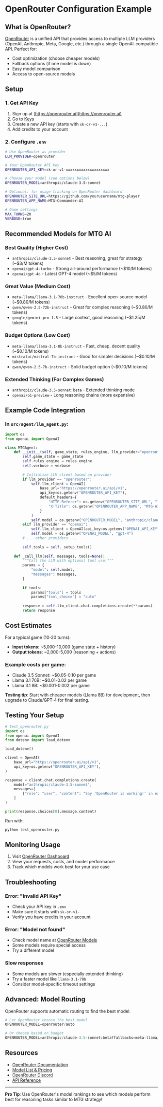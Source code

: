 # OpenRouter Configuration Example

## What is OpenRouter?

[OpenRouter](https://openrouter.ai) is a unified API that provides access to multiple LLM providers (OpenAI, Anthropic, Meta, Google, etc.) through a single OpenAI-compatible API. Perfect for:
- Cost optimization (choose cheaper models)
- Fallback options (if one model is down)
- Easy model comparison
- Access to open-source models

## Setup

### 1. Get API Key
1. Sign up at [https://openrouter.ai](https://openrouter.ai)
2. Go to [Keys](https://openrouter.ai/keys)
3. Create a new API key (starts with `sk-or-v1-...`)
4. Add credits to your account

### 2. Configure `.env`

```bash
# Use OpenRouter as provider
LLM_PROVIDER=openrouter

# Your OpenRouter API key
OPENROUTER_API_KEY=sk-or-v1-xxxxxxxxxxxxxxxxxxxx

# Choose your model (see options below)
OPENROUTER_MODEL=anthropic/claude-3.5-sonnet

# Optional: for usage tracking on OpenRouter dashboard
OPENROUTER_SITE_URL=https://github.com/yourusername/mtg-player
OPENROUTER_APP_NAME=MTG-Commander-AI

# Game settings
MAX_TURNS=20
VERBOSE=true
```

## Recommended Models for MTG AI

### Best Quality (Higher Cost)
- `anthropic/claude-3.5-sonnet` - Best reasoning, great for strategy (~$3/M tokens)
- `openai/gpt-4-turbo` - Strong all-around performance (~$10/M tokens)
- `openai/gpt-4o` - Latest GPT-4 model (~$5/M tokens)

### Great Value (Medium Cost)
- `meta-llama/llama-3.1-70b-instruct` - Excellent open-source model (~$0.80/M tokens)
- `qwen/qwen-2.5-72b-instruct` - Great for complex reasoning (~$0.80/M tokens)
- `google/gemini-pro-1.5` - Large context, good reasoning (~$1.25/M tokens)

### Budget Options (Low Cost)
- `meta-llama/llama-3.1-8b-instruct` - Fast, cheap, decent quality (~$0.10/M tokens)
- `mistralai/mistral-7b-instruct` - Good for simpler decisions (~$0.10/M tokens)
- `qwen/qwen-2.5-7b-instruct` - Solid budget option (~$0.10/M tokens)

### Extended Thinking (For Complex Games)
- `anthropic/claude-3.5-sonnet:beta` - Extended thinking mode
- `openai/o1-preview` - Long reasoning chains (more expensive)

## Example Code Integration

### In `src/agent/llm_agent.py`:

```python
import os
from openai import OpenAI

class MTGAgent:
    def __init__(self, game_state, rules_engine, llm_provider="openrouter", verbose=False):
        self.game_state = game_state
        self.rules_engine = rules_engine
        self.verbose = verbose
        
        # Initialize LLM client based on provider
        if llm_provider == "openrouter":
            self.llm_client = OpenAI(
                base_url="https://openrouter.ai/api/v1",
                api_key=os.getenv("OPENROUTER_API_KEY"),
                default_headers={
                    "HTTP-Referer": os.getenv("OPENROUTER_SITE_URL", ""),
                    "X-Title": os.getenv("OPENROUTER_APP_NAME", "MTG-AI"),
                }
            )
            self.model = os.getenv("OPENROUTER_MODEL", "anthropic/claude-3.5-sonnet")
        elif llm_provider == "openai":
            self.llm_client = OpenAI(api_key=os.getenv("OPENAI_API_KEY"))
            self.model = os.getenv("OPENAI_MODEL", "gpt-4")
        # ... other providers ...
        
        self.tools = self._setup_tools()
    
    def _call_llm(self, messages, tools=None):
        """Call the LLM with optional tool use."""
        params = {
            "model": self.model,
            "messages": messages,
        }
        
        if tools:
            params["tools"] = tools
            params["tool_choice"] = "auto"
        
        response = self.llm_client.chat.completions.create(**params)
        return response
```

## Cost Estimates

For a typical game (10-20 turns):
- **Input tokens**: ~5,000-10,000 (game state + history)
- **Output tokens**: ~2,000-5,000 (reasoning + actions)

### Example costs per game:
- Claude 3.5 Sonnet: ~$0.05-0.10 per game
- Llama 3.1 70B: ~$0.01-0.02 per game
- Llama 3.1 8B: ~$0.001-0.002 per game

**Testing tip**: Start with cheaper models (Llama 8B) for development, then upgrade to Claude/GPT-4 for final testing.

## Testing Your Setup

```python
# test_openrouter.py
import os
from openai import OpenAI
from dotenv import load_dotenv

load_dotenv()

client = OpenAI(
    base_url="https://openrouter.ai/api/v1",
    api_key=os.getenv("OPENROUTER_API_KEY"),
)

response = client.chat.completions.create(
    model="anthropic/claude-3.5-sonnet",
    messages=[
        {"role": "user", "content": "Say 'OpenRouter is working!' in exactly those words."}
    ]
)

print(response.choices[0].message.content)
```

Run with:
```bash
python test_openrouter.py
```

## Monitoring Usage

1. Visit [OpenRouter Dashboard](https://openrouter.ai/activity)
2. View your requests, costs, and model performance
3. Track which models work best for your use case

## Troubleshooting

### Error: "Invalid API Key"
- Check your API key in `.env`
- Make sure it starts with `sk-or-v1-`
- Verify you have credits in your account

### Error: "Model not found"
- Check model name at [OpenRouter Models](https://openrouter.ai/models)
- Some models require special access
- Try a different model

### Slow responses
- Some models are slower (especially extended thinking)
- Try a faster model like `llama-3.1-70b`
- Consider model-specific timeout settings

## Advanced: Model Routing

OpenRouter supports automatic routing to find the best model:

```python
# Let OpenRouter choose the best model
OPENROUTER_MODEL=openrouter/auto

# Or choose based on budget
OPENROUTER_MODEL=anthropic/claude-3.5-sonnet:beta?fallbacks=meta-llama/llama-3.1-70b
```

## Resources

- [OpenRouter Documentation](https://openrouter.ai/docs)
- [Model List & Pricing](https://openrouter.ai/models)
- [OpenRouter Discord](https://discord.gg/openrouter)
- [API Reference](https://openrouter.ai/docs/api-reference)

---

**Pro Tip**: Use OpenRouter's model rankings to see which models perform best for reasoning tasks similar to MTG strategy!
